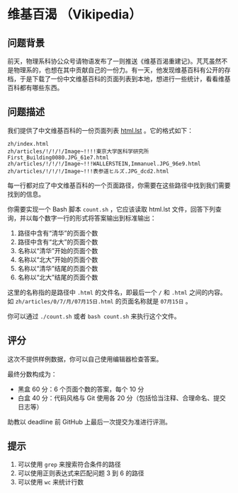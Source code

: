 # 维基百渴 （Vikipedia）

## 问题背景

前天，物理系科协公众号请物语发布了一则推送《维基百渴重建记》。芃芃虽然不是物理系的，也想在其中贡献自己的一份力。有一天，他发现维基百科有公开的存档，于是下载了一份中文维基百科的页面列表到本地，想进行一些统计，看看维基百科都有哪些东西。

## 问题描述

我们提供了中文维基百科的一份页面列表 [html.lst](https://cloud.tsinghua.edu.cn/f/e5c8cc8d984549159172/?dl=1) 。它的格式如下：

```text
zh/index.html
zh/articles/!/!/!/Image~!!!!東京大学医科学研究所First_Building0080.JPG_61e7.html
zh/articles/!/!/!/Image~!!!WALLERSTEIN,Immanuel.JPG_96e9.html
zh/articles/!/!/!/Image~!!!表参道ヒルズ.JPG_dcd2.html
```

每一行都对应了中文维基百科的一个页面路径，你需要在这些路径中找到我们需要找到的信息。

你需要实现一个 Bash 脚本 `count.sh` ，它应该读取 html.lst 文件，回答下列查询，并以每个数字一行的形式将答案输出到标准输出：

1. 路径中含有“清华”的页面个数
2. 路径中含有“北大”的页面个数
3. 名称以“清华”开始的页面个数
4. 名称以“北大”开始的页面个数
5. 名称以“清华”结尾的页面个数
6. 名称以“北大”结尾的页面个数

这里的名称指的是路径中 `.html` 的文件名，即最后一个 `/` 和 `.html` 之间的内容。如 `zh/articles/0/7/月/07月15日.html` 的页面名称就是 `07月15日` 。

你可以通过 `./count.sh` 或者 `bash count.sh` 来执行这个文件。

## 评分

这次不提供样例数据，你可以自己使用编辑器检查答案。

最终分数构成为：

* 黑盒 60 分：6 个页面个数的答案，每个 10 分
* 白盒 40 分：代码风格与 Git 使用各 20 分（包括恰当注释、合理命名、提交日志等）

助教以 deadline 前 GitHub 上最后一次提交为准进行评测。

## 提示

1. 可以使用 `grep` 来搜索符合条件的路径
2. 可以使用正则表达式来匹配问题 3 到 6 的路径
3. 可以使用 `wc` 来统计行数
